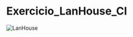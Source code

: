 # Exercicio_LanHouse_CI
![LanHouse](https://github.com/G-ilian/exercicio_LanHouse_CI/actions/workflows/LanHouse.yml/badge.svg?event=push)
